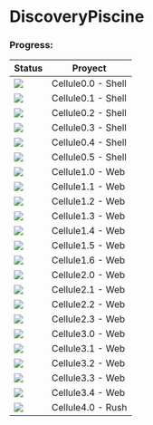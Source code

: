 # DiscoveryPiscine

### Progress:

| Status  | Proyect |
| ---   | --- |
| ![](https://geps.dev/progress/100) | Cellule0.0 - Shell |
| ![](https://geps.dev/progress/100) | Cellule0.1 - Shell |
| ![](https://geps.dev/progress/100) | Cellule0.2 - Shell |
| ![](https://geps.dev/progress/100) | Cellule0.3 - Shell |
| ![](https://geps.dev/progress/100) | Cellule0.4 - Shell |
| ![](https://geps.dev/progress/100) | Cellule0.5 - Shell |
| ![](https://geps.dev/progress/100) | Cellule1.0 - Web |
| ![](https://geps.dev/progress/100) | Cellule1.1 - Web |
| ![](https://geps.dev/progress/100) | Cellule1.2 - Web |
| ![](https://geps.dev/progress/100) | Cellule1.3 - Web |
| ![](https://geps.dev/progress/100) | Cellule1.4 - Web |
| ![](https://geps.dev/progress/100) | Cellule1.5 - Web |
| ![](https://geps.dev/progress/100) | Cellule1.6 - Web |
| ![](https://geps.dev/progress/100) | Cellule2.0 - Web |
| ![](https://geps.dev/progress/100) | Cellule2.1 - Web |
| ![](https://geps.dev/progress/100) | Cellule2.2 - Web |
| ![](https://geps.dev/progress/100) | Cellule2.3 - Web |
| ![](https://geps.dev/progress/100) | Cellule3.0 - Web |
| ![](https://geps.dev/progress/60) | Cellule3.1 - Web |
| ![](https://geps.dev/progress/0) | Cellule3.2 - Web |
| ![](https://geps.dev/progress/0) | Cellule3.3 - Web |
| ![](https://geps.dev/progress/0) | Cellule3.4 - Web |
| ![](https://geps.dev/progress/0) | Cellule4.0 - Rush |
